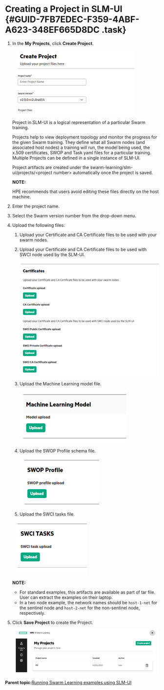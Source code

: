 # Creating a Project in SLM-UI {#GUID-7FB7EDEC-F359-4ABF-A623-348EF665D8DC .task}

1.  In the **My Projects**, click **Create Project**.

    ![Create Project](GUID-A5012333-CE26-4E14-9C31-1AF897147196-high.png)

    Project in SLM-UI is a logical representation of a particular Swarm training.

    Projects help to view deployment topology and monitor the progress for the given Swarm training. They define what all Swarm nodes \(and associated host nodes\) a training will run, the model being used, the x.509 certificates, SWOP and Task yaml files for a particular training. Multiple Projects can be defined in a single instance of SLM-UI.

    Project artifacts are created under the swarm-learning/slm-ui/projects/<project number\> automatically once the project is saved.

    **NOTE:**

    HPE recommends that users avoid editing these files directly on the host machine.

2.  Enter the project name.

3.  Select the Swarm version number from the drop-down menu.

4.  Upload the following files:

    1.  Upload your Certificate and CA Certificate files to be used with your swarm nodes.

    2.  Upload your Certificate and CA Certificate files to be used with SWCI node used by the SLM-UI.

        ![CA Certificate](GUID-E6E65EF4-C401-4415-82AB-591022657146-high.png)

    3.  Upload the Machine Learning model file.

        ![ML model](GUID-C8A2E5EC-CE82-4B3A-9485-F299336F39EE-high.png)

    4.  Upload the SWOP Profile schema file.

        ![SWOP Profile](GUID-43581832-D249-4C2E-AD17-8F797BAC33D6-high.png)

    5.  Upload the SWCI tasks file.

    ![SWCI Tasks](GUID-E1505B54-9732-450E-9FA2-ACD84DB70233-high.png)

    **NOTE:**

    -   For standard examples, this artifacts are available as part of tar file. User can extract the examples on their laptop.
    -   In a two node example, the network names should be `host-1-net` for the sentinel node and `host-2-net` for the non-sentinel node, respectively.
5.  Click **Save Project** to create the Project.

    ![My Projects](GUID-18FA0377-F495-443F-BD38-76AEACC22D98-high.png)


**Parent topic:**[Running Swarm Learning examples using SLM-UI](GUID-A2B92980-7281-4B0A-989F-33097B7C96A5.md)

